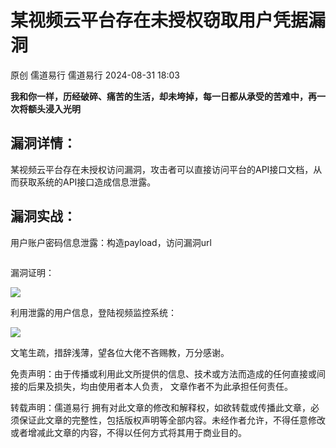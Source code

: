 #  某视频云平台存在未授权窃取用户凭据漏洞   
原创 儒道易行  儒道易行   2024-08-31 18:03  
  
**我和你一样，历经破碎、痛苦的生活，却未垮掉，每一日都从承受的苦难中，再一次将额头浸入光明**  
## 漏洞详情：  
  
某视频云平台存在未授权访问漏洞，攻击者可以直接访问平台的API接口文档，从而获取系统的API接口造成信息泄露。  
## 漏洞实战：  
  
用户账户密码信息泄露：构造payload，访问漏洞url  
```
```  
  
漏洞证明：  
  
![](https://mmbiz.qpic.cn/mmbiz_png/v94hWOZcBpxFKXF4knq6GeNOHQGiazpK8dk0E8vk4WP3AuXA2YnYRMg1Ir41p1Mh427s21227R46pR7pNBJXqibA/640?wx_fmt=png&from=appmsg "")  
  
利用泄露的用户信息，登陆视频监控系统：  
  
![](https://mmbiz.qpic.cn/mmbiz_png/v94hWOZcBpxFKXF4knq6GeNOHQGiazpK8FPG8OJ0CichibblianwwkuepwOIaBw754hTEDRF4ia0xdDxJWkVHAITDzA/640?wx_fmt=png&from=appmsg "")  
  
文笔生疏，措辞浅薄，望各位大佬不吝赐教，万分感谢。  
  
免责声明：由于传播或利用此文所提供的信息、技术或方法而造成的任何直接或间接的后果及损失，均由使用者本人负责， 文章作者不为此承担任何责任。  
  
转载声明：儒道易行 拥有对此文章的修改和解释权，如欲转载或传播此文章，必须保证此文章的完整性，包括版权声明等全部内容。未经作者允许，不得任意修改或者增减此文章的内容，不得以任何方式将其用于商业目的。  
```
```  
  
